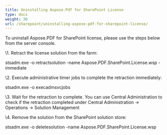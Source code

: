 ```yaml
---
title: Uninstalling Aspose.Pdf for SharePoint License
type: docs
weight: 30
url: /sharepoint/uninstalling-aspose-pdf-for-sharepoint-license/
---
```


To uninstall Aspose.PDF for SharePoint license, please use the steps below from the server console.

\1. Retract the license solution from the farm:

stsadm.exe -o retractsolution -name Aspose.PDF.SharePoint.License.wsp -immediate

\2. Execute administrative timer jobs to complete the retraction immediately:

stsadm.exe -o execadmsvcjobs

\3. Wait for the retraction to complete. You can use Central Administration to check if the retraction completed under Central Administration -> Operations -> Solution Management

\4. Remove the solution from the SharePoint solution store:

stsadm.exe -o deletesolution -name Aspose.PDF.SharePoint.License.wsp
